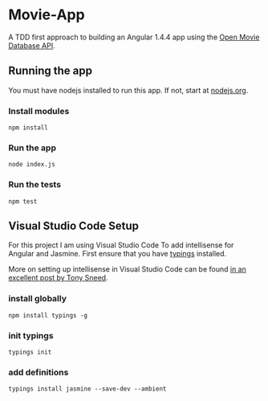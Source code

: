 # Movie-App
A TDD first approach to building an Angular 1.4.4 app using the [Open Movie Database API](http://omdbapi.com/).

## Running the app
You must have nodejs installed to run this app. If not, start at [nodejs.org](https://nodejs.org/en/).

### Install modules
``` 
npm install
```

### Run the app
```
node index.js
```

### Run the tests
``` 
npm test
```

## Visual Studio Code Setup
For this project I am using Visual Studio Code
To add intellisense for Angular and Jasmine. First ensure that you have [typings](https://github.com/typings/typings) installed.

More on setting up intellisense in Visual Studio Code can be found [in an excellent post by Tony Sneed](https://blog.tonysneed.com/2016/02/27/visual-studio-code-typescript-part-2/).

### install globally
``` 
npm install typings -g
```

### init typings
```
typings init
```

### add definitions
```
typings install jasmine --save-dev --ambient
```
